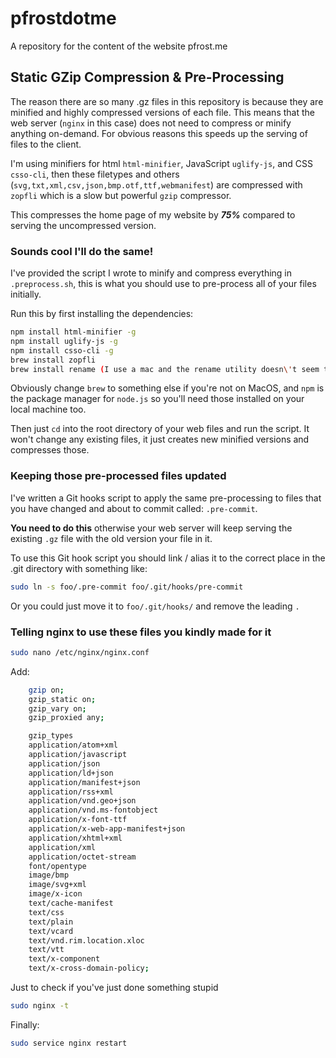 # pfrostdotme
A repository for the content of the website pfrost.me

## Static GZip Compression & Pre-Processing

The reason there are so many .gz files in this repository is because they are minified and highly compressed versions of each file. This means that the web server (`nginx` in this case) does not need to compress or minify anything on-demand. For obvious reasons this speeds up the serving of files to the client.

I'm using minifiers for html `html-minifier`, JavaScript `uglify-js`, and CSS `csso-cli`, then these filetypes and others (`svg,txt,xml,csv,json,bmp.otf,ttf,webmanifest`) are compressed with `zopfli` which is a slow but powerful `gzip` compressor.

This compresses the home page of my website by ***75%*** compared to serving the uncompressed version.

### Sounds cool I'll do the same!

I've provided the script I wrote to minify and compress everything in `.preprocess.sh`, this is what you should use to pre-process all of your files initially. 

Run this by first installing the dependencies:
```bash
npm install html-minifier -g
npm install uglify-js -g
npm install csso-cli -g
brew install zopfli
brew install rename (I use a mac and the rename utility doesn\'t seem to be there by default)
```
Obviously change `brew` to something else if you're not on MacOS, and `npm` is the package manager for `node.js` so you'll need those installed on your local machine too.

Then just `cd` into the root directory of your web files and run the script. It won't change any existing files, it just creates new minified versions and compresses those.

### Keeping those pre-processed files updated

I've written a Git hooks script to apply the same pre-processing to files that you have changed and about to commit called: `.pre-commit`. 

**You need to do this** otherwise your web server will keep serving the existing `.gz` file with the old version your file in it.

To use this Git hook script you should link / alias it to the correct place in the .git directory with something like:
```bash
sudo ln -s foo/.pre-commit foo/.git/hooks/pre-commit
```
Or you could just move it to `foo/.git/hooks/` and remove the leading `.`

### Telling nginx to use these files you kindly made for it

```bash
sudo nano /etc/nginx/nginx.conf
```

Add:

```bash
    gzip on;
    gzip_static on;
    gzip_vary on;
    gzip_proxied any;

    gzip_types
    application/atom+xml
    application/javascript
    application/json
    application/ld+json
    application/manifest+json
    application/rss+xml
    application/vnd.geo+json
    application/vnd.ms-fontobject
    application/x-font-ttf
    application/x-web-app-manifest+json
    application/xhtml+xml
    application/xml
    application/octet-stream
    font/opentype
    image/bmp
    image/svg+xml
    image/x-icon
    text/cache-manifest
    text/css
    text/plain
    text/vcard
    text/vnd.rim.location.xloc
    text/vtt
    text/x-component
    text/x-cross-domain-policy;
```

Just to check if you've just done something stupid
```bash
sudo nginx -t
```

Finally:
```bash
sudo service nginx restart
```